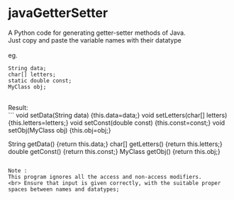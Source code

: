 # javaGetterSetter
A Python code for generating getter-setter methods of Java.
<br>
Just copy and paste the variable names with their datatype 
<br>
<br>
eg.
```
String data;
char[] letters;
static double const;
MyClass obj;
```
<br>
Result:
<br>
```
void setData(String data) {this.data=data;}
void setLetters(char[] letters) {this.letters=letters;}
void setConst(double const) {this.const=const;}
void setObj(MyClass obj) {this.obj=obj;}

String getData() {return this.data;}
char[] getLetters() {return this.letters;}
double getConst() {return this.const;}
MyClass getObj() {return this.obj;}
```

Note : 
This program ignores all the access and non-access modifiers.
<br> Ensure that input is given correctly, with the suitable proper spaces between names and datatypes;
